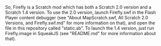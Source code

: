 So, Firefly is a Scratch mod which has both a Scratch 2.0 version and a Scratch 1.4 version. To use the 2.0 version, launch Firefly.swf in the Flash Player content debugger (see "About MapScratch.swf, All Scratch 2.0 Versions, and Firefly.swf.md" for more information on that), and open the file in this repository called "static.sb". To launch the 1.4 version, just run Firefly.image in SqueakJS (see "README.md" for more information about that).
